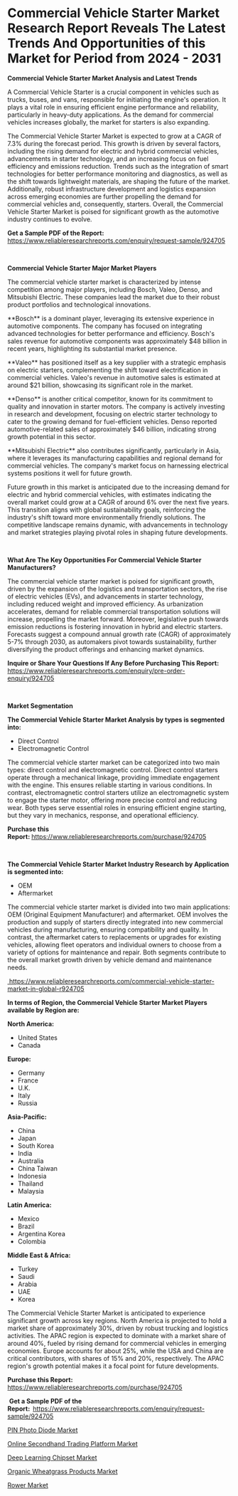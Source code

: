 <p><h1>Commercial Vehicle Starter Market Research Report Reveals The Latest Trends And Opportunities of this Market for Period from 2024 - 2031</h1></p><p><strong>Commercial Vehicle Starter Market Analysis and Latest Trends</strong></p>
<p><p>A Commercial Vehicle Starter is a crucial component in vehicles such as trucks, buses, and vans, responsible for initiating the engine's operation. It plays a vital role in ensuring efficient engine performance and reliability, particularly in heavy-duty applications. As the demand for commercial vehicles increases globally, the market for starters is also expanding. </p><p>The Commercial Vehicle Starter Market is expected to grow at a CAGR of 7.3% during the forecast period. This growth is driven by several factors, including the rising demand for electric and hybrid commercial vehicles, advancements in starter technology, and an increasing focus on fuel efficiency and emissions reduction. Trends such as the integration of smart technologies for better performance monitoring and diagnostics, as well as the shift towards lightweight materials, are shaping the future of the market. Additionally, robust infrastructure development and logistics expansion across emerging economies are further propelling the demand for commercial vehicles and, consequently, starters. Overall, the Commercial Vehicle Starter Market is poised for significant growth as the automotive industry continues to evolve.</p></p>
<p><strong>Get a Sample PDF of the Report:&nbsp;</strong> <a href="https://www.reliableresearchreports.com/enquiry/request-sample/924705?utm_campaign=115&utm_medium=2&utm_source=Github&utm_content=ia&utm_term=16122024&utm_id=commercial-vehicle-starter">https://www.reliableresearchreports.com/enquiry/request-sample/924705</a></p>
<p>&nbsp;</p>
<p><strong>Commercial Vehicle Starter Major Market Players</strong></p>
<p><p>The commercial vehicle starter market is characterized by intense competition among major players, including Bosch, Valeo, Denso, and Mitsubishi Electric. These companies lead the market due to their robust product portfolios and technological innovations.</p><p>**Bosch** is a dominant player, leveraging its extensive experience in automotive components. The company has focused on integrating advanced technologies for better performance and efficiency. Bosch's sales revenue for automotive components was approximately $48 billion in recent years, highlighting its substantial market presence.</p><p>**Valeo** has positioned itself as a key supplier with a strategic emphasis on electric starters, complementing the shift toward electrification in commercial vehicles. Valeo's revenue in automotive sales is estimated at around $21 billion, showcasing its significant role in the market.</p><p>**Denso** is another critical competitor, known for its commitment to quality and innovation in starter motors. The company is actively investing in research and development, focusing on electric starter technology to cater to the growing demand for fuel-efficient vehicles. Denso reported automotive-related sales of approximately $46 billion, indicating strong growth potential in this sector.</p><p>**Mitsubishi Electric** also contributes significantly, particularly in Asia, where it leverages its manufacturing capabilities and regional demand for commercial vehicles. The company's market focus on harnessing electrical systems positions it well for future growth.</p><p>Future growth in this market is anticipated due to the increasing demand for electric and hybrid commercial vehicles, with estimates indicating the overall market could grow at a CAGR of around 6% over the next five years. This transition aligns with global sustainability goals, reinforcing the industry's shift toward more environmentally friendly solutions. The competitive landscape remains dynamic, with advancements in technology and market strategies playing pivotal roles in shaping future developments.</p></p>
<p>&nbsp;</p>
<p><strong>What Are The Key Opportunities For Commercial Vehicle Starter Manufacturers?</strong></p>
<p><p>The commercial vehicle starter market is poised for significant growth, driven by the expansion of the logistics and transportation sectors, the rise of electric vehicles (EVs), and advancements in starter technology, including reduced weight and improved efficiency. As urbanization accelerates, demand for reliable commercial transportation solutions will increase, propelling the market forward. Moreover, legislative push towards emission reductions is fostering innovation in hybrid and electric starters. Forecasts suggest a compound annual growth rate (CAGR) of approximately 5-7% through 2030, as automakers pivot towards sustainability, further diversifying the product offerings and enhancing market dynamics.</p></p>
<p><strong>Inquire or Share Your Questions If Any Before Purchasing This Report:</strong> <a href="https://www.reliableresearchreports.com/enquiry/pre-order-enquiry/924705?utm_campaign=115&utm_medium=2&utm_source=Github&utm_content=ia&utm_term=16122024&utm_id=commercial-vehicle-starter">https://www.reliableresearchreports.com/enquiry/pre-order-enquiry/924705</a></p>
<p>&nbsp;</p>
<p><strong>Market Segmentation</strong></p>
<p><strong>The Commercial Vehicle Starter Market Analysis by types is segmented into:</strong></p>
<p><ul><li>Direct Control</li><li>Electromagnetic Control</li></ul></p>
<p><p>The commercial vehicle starter market can be categorized into two main types: direct control and electromagnetic control. Direct control starters operate through a mechanical linkage, providing immediate engagement with the engine. This ensures reliable starting in various conditions. In contrast, electromagnetic control starters utilize an electromagnetic system to engage the starter motor, offering more precise control and reducing wear. Both types serve essential roles in ensuring efficient engine starting, but they vary in mechanics, response, and operational efficiency.</p></p>
<p><strong>Purchase this Report:&nbsp;</strong><a href="https://www.reliableresearchreports.com/purchase/924705?utm_campaign=115&utm_medium=2&utm_source=Github&utm_content=ia&utm_term=16122024&utm_id=commercial-vehicle-starter">https://www.reliableresearchreports.com/purchase/924705</a></p>
<p>&nbsp;</p>
<p><strong>The Commercial Vehicle Starter Market Industry Research by Application is segmented into:</strong></p>
<p><ul><li>OEM</li><li>Aftermarket</li></ul></p>
<p><p>The commercial vehicle starter market is divided into two main applications: OEM (Original Equipment Manufacturer) and aftermarket. OEM involves the production and supply of starters directly integrated into new commercial vehicles during manufacturing, ensuring compatibility and quality. In contrast, the aftermarket caters to replacements or upgrades for existing vehicles, allowing fleet operators and individual owners to choose from a variety of options for maintenance and repair. Both segments contribute to the overall market growth driven by vehicle demand and maintenance needs.</p></p>
<p><a href="https://www.reliableresearchreports.com/commercial-vehicle-starter-market-in-global-r924705?utm_campaign=115&utm_medium=2&utm_source=Github&utm_content=ia&utm_term=16122024&utm_id=commercial-vehicle-starter">&nbsp;https://www.reliableresearchreports.com/commercial-vehicle-starter-market-in-global-r924705</a></p>
<p><strong>In terms of Region, the Commercial Vehicle Starter Market Players available by Region are:</strong></p>
<p>
    <p> <strong> North America: </strong>
        <ul>
            <li>United States</li>
            <li>Canada</li>
        </ul>
        </p> 
    <p> <strong> Europe: </strong>
        <ul>
            <li>Germany</li>
            <li>France</li>
            <li>U.K.</li>
            <li>Italy</li>
            <li>Russia</li>
        </ul>
        </p> 
    <p> <strong> Asia-Pacific: </strong>
        <ul>
            <li>China</li>
            <li>Japan</li>
            <li>South Korea</li>
            <li>India</li>
            <li>Australia</li>
            <li>China Taiwan</li>
            <li>Indonesia</li>
            <li>Thailand</li>
            <li>Malaysia</li>
        </ul>
        </p> 
    <p> <strong> Latin America: </strong>
        <ul>
            <li>Mexico</li>
            <li>Brazil</li>
            <li>Argentina Korea</li>
            <li>Colombia</li>
        </ul>
        </p> 
    <p> <strong> Middle East & Africa: </strong>
        <ul>
            <li>Turkey</li>
            <li>Saudi</li>
            <li>Arabia</li>
            <li>UAE</li>
            <li>Korea</li>
        </ul>
    </p>
    </p>
<p><p>The Commercial Vehicle Starter Market is anticipated to experience significant growth across key regions. North America is projected to hold a market share of approximately 30%, driven by robust trucking and logistics activities. The APAC region is expected to dominate with a market share of around 40%, fueled by rising demand for commercial vehicles in emerging economies. Europe accounts for about 25%, while the USA and China are critical contributors, with shares of 15% and 20%, respectively. The APAC region's growth potential makes it a focal point for future developments.</p></p>
<p><strong>Purchase this Report: </strong><a href="https://www.reliableresearchreports.com/purchase/924705?utm_campaign=115&utm_medium=2&utm_source=Github&utm_content=ia&utm_term=16122024&utm_id=commercial-vehicle-starter">https://www.reliableresearchreports.com/purchase/924705</a></p>
<p>&nbsp;<strong>Get a Sample PDF of the Report:&nbsp;&nbsp;</strong><a href="https://www.reliableresearchreports.com/enquiry/request-sample/924705?utm_campaign=115&utm_medium=2&utm_source=Github&utm_content=ia&utm_term=16122024&utm_id=commercial-vehicle-starter">https://www.reliableresearchreports.com/enquiry/request-sample/924705</a></p>
<p><strong></strong></p>
<p><p><a href="https://www.linkedin.com/pulse/pin-photo-diode-market-outlook-2024-2031-comprehensive-size-elz8c?utm_campaign=115&utm_medium=2&utm_source=Github&utm_content=ia&utm_term=16122024&utm_id=commercial-vehicle-starter">PIN Photo Diode Market</a></p><p><a href="https://github.com/JakirUddin651/Market-Research-Report-List-1/blob/main/online-secondhand-trading-platform-market.md?utm_campaign=115&utm_medium=2&utm_source=Github&utm_content=ia&utm_term=16122024&utm_id=commercial-vehicle-starter">Online Secondhand Trading Platform Market</a></p><p><a href="https://www.linkedin.com/pulse/intense-competition-growth-expected-deep-learning-chipset-nnxcc?utm_campaign=115&utm_medium=2&utm_source=Github&utm_content=ia&utm_term=16122024&utm_id=commercial-vehicle-starter">Deep Learning Chipset Market</a></p><p><a href="https://github.com/ashepherd82/Market-Research-Report-List-6/blob/main/organic-wheatgrass-products-market.md?utm_campaign=115&utm_medium=2&utm_source=Github&utm_content=ia&utm_term=16122024&utm_id=commercial-vehicle-starter">Organic Wheatgrass Products Market</a></p><p><a href="https://www.linkedin.com/pulse/detailed-report-rower-market-value-segments-growth-forecasted-uoyfe?utm_campaign=115&utm_medium=2&utm_source=Github&utm_content=ia&utm_term=16122024&utm_id=commercial-vehicle-starter">Rower Market</a></p></p>